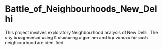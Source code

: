 # Battle_of_Neighbourhoods_New_Delhi
This project involves exploratory Neighbourhood analysis of New Delhi. The city is segmented using K clustering algorithm and top venues for each 
neighbourhood are identified.
